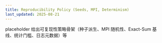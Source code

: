 ```yaml
---
title: Reproducibility Policy (Seeds, MPI, Determinism)
last_updated: 2025-08-21
---
```


placeholder
给出可复现性策略骨架（种子派生、MPI 随机性、Exact-Sum 基线、统计门槛、日志元数据）等